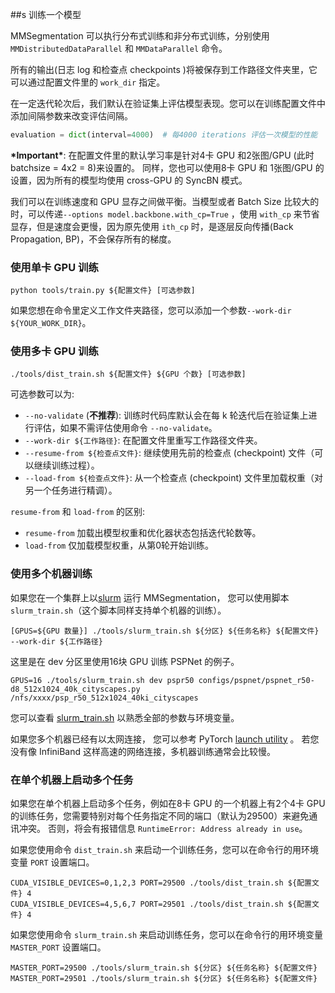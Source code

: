 ##s 训练一个模型

MMSegmentation 可以执行分布式训练和非分布式训练，分别使用 `MMDistributedDataParallel` 和 `MMDataParallel` 命令。

所有的输出(日志 log 和检查点 checkpoints )将被保存到工作路径文件夹里，它可以通过配置文件里的 `work_dir` 指定。

在一定迭代轮次后，我们默认在验证集上评估模型表现。您可以在训练配置文件中添加间隔参数来改变评估间隔。

```python
evaluation = dict(interval=4000)  # 每4000 iterations 评估一次模型的性能
```

**\*Important\***: 在配置文件里的默认学习率是针对4卡 GPU 和2张图/GPU (此时 batchsize = 4x2 = 8)来设置的。
同样，您也可以使用8卡 GPU 和 1张图/GPU 的设置，因为所有的模型均使用 cross-GPU 的 SyncBN 模式。

我们可以在训练速度和 GPU 显存之间做平衡。当模型或者 Batch Size 比较大的时，可以传递`--options model.backbone.with_cp=True` ，使用 `with_cp` 来节省显存，但是速度会更慢，因为原先使用 `ith_cp` 时，是逐层反向传播(Back Propagation, BP)，不会保存所有的梯度。

### 使用单卡 GPU 训练

```shell
python tools/train.py ${配置文件} [可选参数]
```

如果您想在命令里定义工作文件夹路径，您可以添加一个参数`--work-dir ${YOUR_WORK_DIR}`。

### 使用多卡 GPU 训练

```shell
./tools/dist_train.sh ${配置文件} ${GPU 个数} [可选参数]
```

可选参数可以为:

- `--no-validate` (**不推荐**): 训练时代码库默认会在每 k 轮迭代后在验证集上进行评估，如果不需评估使用命令 `--no-validate`。
- `--work-dir ${工作路径}`: 在配置文件里重写工作路径文件夹。
- `--resume-from ${检查点文件}`: 继续使用先前的检查点 (checkpoint) 文件（可以继续训练过程）。
- `--load-from ${检查点文件}`: 从一个检查点 (checkpoint) 文件里加载权重（对另一个任务进行精调）。

`resume-from` 和 `load-from` 的区别:

- `resume-from` 加载出模型权重和优化器状态包括迭代轮数等。
- `load-from` 仅加载模型权重，从第0轮开始训练。

### 使用多个机器训练

如果您在一个集群上以[slurm](https://slurm.schedmd.com/) 运行 MMSegmentation，
您可以使用脚本 `slurm_train.sh`（这个脚本同样支持单个机器的训练）。

```shell
[GPUS=${GPU 数量}] ./tools/slurm_train.sh ${分区} ${任务名称} ${配置文件} --work-dir ${工作路径}
```

这里是在 dev 分区里使用16块 GPU 训练 PSPNet 的例子。

```shell
GPUS=16 ./tools/slurm_train.sh dev pspr50 configs/pspnet/pspnet_r50-d8_512x1024_40k_cityscapes.py /nfs/xxxx/psp_r50_512x1024_40ki_cityscapes
```

您可以查看 [slurm_train.sh](../tools/slurm_train.sh) 以熟悉全部的参数与环境变量。

如果您多个机器已经有以太网连接， 您可以参考 PyTorch
[launch utility](https://pytorch.org/docs/stable/distributed_deprecated.html#launch-utility) 。
若您没有像 InfiniBand 这样高速的网络连接，多机器训练通常会比较慢。

### 在单个机器上启动多个任务

如果您在单个机器上启动多个任务，例如在8卡 GPU 的一个机器上有2个4卡 GPU 的训练任务，您需要特别对每个任务指定不同的端口（默认为29500）来避免通讯冲突。
否则，将会有报错信息 `RuntimeError: Address already in use`。

如果您使用命令 `dist_train.sh` 来启动一个训练任务，您可以在命令行的用环境变量 `PORT` 设置端口。

```shell
CUDA_VISIBLE_DEVICES=0,1,2,3 PORT=29500 ./tools/dist_train.sh ${配置文件} 4
CUDA_VISIBLE_DEVICES=4,5,6,7 PORT=29501 ./tools/dist_train.sh ${配置文件} 4
```

如果您使用命令 `slurm_train.sh` 来启动训练任务，您可以在命令行的用环境变量 `MASTER_PORT` 设置端口。

```shell
MASTER_PORT=29500 ./tools/slurm_train.sh ${分区} ${任务名称} ${配置文件}
MASTER_PORT=29501 ./tools/slurm_train.sh ${分区} ${任务名称} ${配置文件}
```
